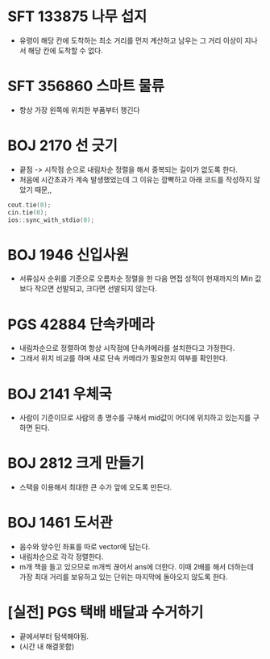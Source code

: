 # SFT 133875 나무 섭지
- 유령이 해당 칸에 도착하는 최소 거리를 먼저 계산하고 남우는 그 거리 이상이 지나서 해당 칸에 도착할 수 없다.

# SFT 356860 스마트 물류
- 항상 가장 왼쪽에 위치한 부품부터 챙긴다

# BOJ 2170 선 긋기
- 끝점 -> 시작점 순으로 내림차순 정렬을 해서 중복되는 길이가 없도록 한다.
- 처음에 시간초과가 계속 발생했었는데 그 이유는 깜빡하고 아래 코드를 작성하지 않았기 때문,,
```c++
cout.tie(0);
cin.tie(0);
ios::sync_with_stdio(0);
```

# BOJ 1946 신입사원 
- 서류심사 순위를 기준으로 오름차순 정렬을 한 다음 면접 성적이 현재까지의 Min 값보다 작으면 선발되고, 크다면 선발되지 않는다.

# PGS 42884 단속카메라
- 내림차순으로 정렬하여 항상 시작점에 단속카메라를 설치한다고 가정한다. 
- 그래서 위치 비교를 하며 새로 단속 카메라가 필요한지 여부를 확인한다.

# BOJ 2141 우체국
- 사람이 기준이므로 사람의 총 명수를 구해서 mid값이 어디에 위치하고 있는지를 구하면 된다.

# BOJ 2812 크게 만들기 
- 스택을 이용해서 최대한 큰 수가 앞에 오도록 만든다.

# BOJ 1461 도서관
- 음수와 양수인 좌표를 따로 vector에 담는다.
- 내림차순으로 각각 정렬한다.
- m개 책을 들고 있으므로 m개씩 끊어서 ans에 더한다. 이때 2배를 해서 더하는데 가장 최대 거리를 보유하고 있는 단위는 마지막에 돌아오지 않도록 한다.

# [실전] PGS 택배 배달과 수거하기
- 끝에서부터 탐색해야됨.
- (시간 내 해결못함)